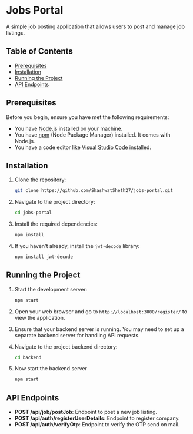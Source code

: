 # Jobs Portal

A simple job posting application that allows users to post and manage job listings.

## Table of Contents

- [Prerequisites](#prerequisites)
- [Installation](#installation)
- [Running the Project](#running-the-project)
- [API Endpoints](#api-endpoints)

## Prerequisites

Before you begin, ensure you have met the following requirements:

- You have [Node.js](https://nodejs.org/) installed on your machine.
- You have [npm](https://www.npmjs.com/) (Node Package Manager) installed. It comes with Node.js.
- You have a code editor like [Visual Studio Code](https://code.visualstudio.com/) installed.

## Installation

1. Clone the repository:

   ```bash
   git clone https://github.com/ShashwatSheth27/jobs-portal.git
   ```

2. Navigate to the project directory:

   ```bash
   cd jobs-portal
   ```

3. Install the required dependencies:

   ```bash
   npm install
   ```

4. If you haven't already, install the `jwt-decode` library:

   ```bash
   npm install jwt-decode
   ```

## Running the Project

1. Start the development server:

   ```bash
   npm start
   ```

2. Open your web browser and go to `http://localhost:3000/register/` to view the application.

3. Ensure that your backend server is running. You may need to set up a separate backend server for handling API requests.

4. Navigate to the project backend directory:

   ```bash
   cd backend
   ```
5. Now start the backend server

   ```bash
   npm start
   ```


## API Endpoints

- **POST /api/job/postJob**: Endpoint to post a new job listing.
- **POST /api/auth/registerUserDetails**: Endpoint to register company.
- **POST /api/auth/verifyOtp**: Endpoint to verify the OTP send on mail.

